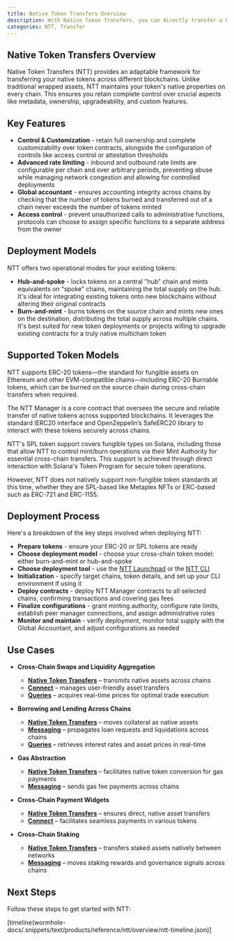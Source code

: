 ```yaml
---
title: Native Token Transfers Overview
description: With Native Token Transfers, you can directly transfer a blockchain's native assets across various connected networks.
categories: NTT, Transfer
---
```


## Native Token Transfers Overview

Native Token Transfers (NTT) provides an adaptable framework for transferring your native tokens across different blockchains. Unlike traditional wrapped assets, NTT maintains your token's native properties on every chain. This ensures you retain complete control over crucial aspects like metadata, ownership, upgradeability, and custom features.

## Key Features

- **Control & Customization** - retain full ownership and complete customizability over token contracts, alongside the configuration of controls like access control or attestation thresholds
- **Advanced rate limiting** - inbound and outbound rate limits are configurable per chain and over arbitrary periods, preventing abuse while managing network congestion and allowing for controlled deployments 
- **Global accountant** - ensures accounting integrity across chains by checking that the number of tokens burned and transferred out of a chain never exceeds the number of tokens minted
- **Access control** - prevent unauthorized calls to administrative functions, protocols can choose to assign specific functions to a separate address from the owner


## Deployment Models

NTT offers two operational modes for your existing tokens: 

- **Hub-and-spoke** - locks tokens on a central "hub" chain and mints equivalents on "spoke" chains, maintaining the total supply on the hub. It's ideal for integrating existing tokens onto new blockchains without altering their original contracts
- **Burn-and-mint** - burns tokens on the source chain and mints new ones on the destination, distributing the total supply across multiple chains. It's best suited for new token deployments or projects willing to upgrade existing contracts for a truly native multichain token

## Supported Token Models

NTT supports ERC-20 tokens—the standard for fungible assets on Ethereum and other EVM-compatible chains—including ERC-20 Burnable tokens, which can be burned on the source chain during cross-chain transfers when required.

The NTT Manager is a core contract that oversees the secure and reliable transfer of native tokens across supported blockchains. It leverages the standard IERC20 interface and OpenZeppelin’s SafeERC20 library to interact with these tokens securely across chains.

NTT's SPL token support covers fungible types on Solana, including those that allow NTT to control mint/burn operations via their Mint Authority for essential cross-chain transfers. This support is achieved through direct interaction with Solana's Token Program for secure token operations.

However, NTT does not natively support non-fungible token standards at this time, whether they are SPL-based like Metaplex NFTs or ERC-based such as ERC-721 and ERC-1155.

## Deployment Process

Here's a breakdown of the key steps involved when deploying NTT:

- **Prepare tokens** - ensure your ERC-20 or SPL tokens are ready
- **Choose deployment model** - choose your cross-chain token model: either burn-and-mint or hub-and-spoke
- **Choose deployment tool** - use the [NTT Launchpad](https://ntt.wormhole.com/) or the [NTT CLI](/docs/products/native-token-transfers/reference/cli-commands/)
- **Initialization** - specify target chains, token details, and set up your CLI environment if using it
- **Deploy contracts** - deploy NTT Manager contracts to all selected chains, confirming transactions and covering gas fees
- **Finalize configurations** - grant minting authority, configure rate limits, establish peer manager connections, and assign administrative roles
- **Monitor and maintain** - verify deployment, monitor total supply with the Global Accountant, and adjust configurations as needed

## Use Cases 

- **Cross-Chain Swaps and Liquidity Aggregation**

    - [**Native Token Transfers**](/docs/products/native-token-transfers/get-started/) – transmits native assets across chains
    - [**Connect**](/docs/products/connect/overview/) – manages user-friendly asset transfers
    - [**Queries**](/docs/products/queries/overview/) – acquires real-time prices for optimal trade execution

- **Borrowing and Lending Across Chains**

    - [**Native Token Transfers**](/docs/products/native-token-transfers/get-started/) – moves collateral as native assets
    - [**Messaging**](/docs/products/messaging/overview/) – propagates loan requests and liquidations across chains
    - [**Queries**](/docs/products/queries/overview/) – retrieves  interest rates and asset prices in real-time

- **Gas Abstraction**

    - [**Native Token Transfers**](/docs/products/native-token-transfers/get-started/) – facilitates native token conversion for gas payments
    - [**Messaging**](/docs/products/messaging/overview/) – sends gas fee payments across chains

- **Cross-Chain Payment Widgets**

    - [**Native Token Transfers**](/docs/products/native-token-transfers/get-started/) – ensures direct, native asset transfers
    - [**Connect**](/docs/products/connect/overview/) – facilitates seamless payments in various tokens

- **Cross-Chain Staking**

    - [**Native Token Transfers**](/docs/products/native-token-transfers/get-started/) – transfers staked assets natively between networks
    - [**Messaging**](/docs/products/messaging/overview/) – moves staking rewards and governance signals across chains

## Next Steps

Follow these steps to get started with NTT:

[timeline(wormhole-docs/.snippets/text/products/reference/ntt/overview/ntt-timeline.json)]